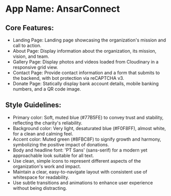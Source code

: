 # **App Name**: AnsarConnect

## Core Features:

- Landing Page: Landing page showcasing the organization's mission and call to action.
- About Page: Display information about the organization, its mission, vision, and team.
- Gallery Page: Display photos and videos loaded from Cloudinary in a responsive grid view.
- Contact Page: Provide contact information and a form that submits to the backend, with bot protection via reCAPTCHA v3.
- Donate Page: Statically display bank account details, mobile banking numbers, and a QR code image.

## Style Guidelines:

- Primary color: Soft, muted blue (#77B5FE) to convey trust and stability, reflecting the charity's reliability.
- Background color: Very light, desaturated blue (#F0F8FF), almost white, for a clean and calming feel.
- Accent color: Muted green (#8FBC8F) to signify growth and harmony, symbolizing the positive impact of donations.
- Body and headline font: 'PT Sans' (sans-serif) for a modern yet approachable look suitable for all text.
- Use clean, simple icons to represent different aspects of the organization's work and impact.
- Maintain a clear, easy-to-navigate layout with consistent use of whitespace for readability.
- Use subtle transitions and animations to enhance user experience without being distracting.